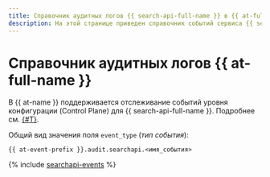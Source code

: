 ```yaml
---
title: Справочник аудитных логов {{ search-api-full-name }} в {{ at-full-name }}
description: На этой странице приведен справочник событий сервиса {{ search-api-name }}, отслеживаемых в {{ at-name }}.
---
```


# Справочник аудитных логов {{ at-full-name }}

В {{ at-name }} поддерживается отслеживание событий уровня конфигурации (Control Plane) для {{ search-api-full-name }}. Подробнее см. [{#T}](../audit-trails/concepts/format.md).

Общий вид значения поля `event_type` (_тип события_):

```text
{{ at-event-prefix }}.audit.searchapi.<имя_события>
```

{% include [searchapi-events](../_includes/audit-trails/events/searchapi-events.md) %}